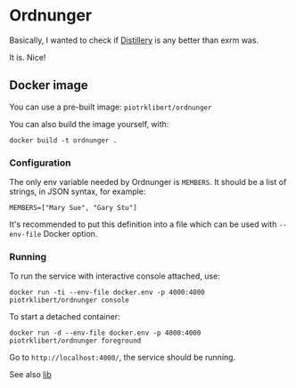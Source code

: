 # Ordnunger

Basically, I wanted to check if [Distillery](https://github.com/bitwalker/distillery) is any better than exrm was.

It is. Nice!

<!-- ![screenshot](https://github.com/piotrklibert/ordnunger/blob/master/screen.png) -->

## Docker image

You can use a pre-built image: `piotrklibert/ordnunger`

You can also build the image yourself, with:

    docker build -t ordnunger .


### Configuration

The only env variable needed by Ordnunger is `MEMBERS`. It should be a list of
strings, in JSON syntax, for example:

    MEMBERS=["Mary Sue", "Gary Stu"]

It's recommended to put this definition into a file which can be used with
`--env-file` Docker option.


### Running

To run the service with interactive console attached, use:

    docker run -ti --env-file docker.env -p 4000:4000 piotrklibert/ordnunger console

To start a detached container:

    docker run -d --env-file docker.env -p 4000:4000 piotrklibert/ordnunger foreground

Go to `http://localhost:4000/`, the service should be running.

See also [lib](/lib/)
